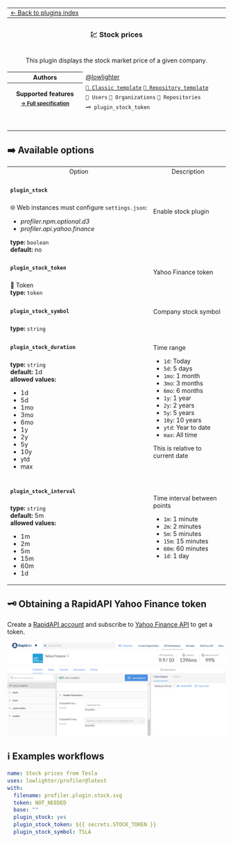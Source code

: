 <!--header-->
<table>
  <tr><td colspan="2"><a href="/README.md#-plugins">← Back to plugins index</a></td></tr>
  <tr><th colspan="2"><h3>💹 Stock prices</h3></th></tr>
  <tr><td colspan="2" align="center"><p>This plugin displays the stock market price of a given company.</p>
</td></tr>
<tr><th>Authors</th><td><a href="https://github.com/lowlighter">@lowlighter</a></td></tr>
  <tr>
    <th rowspan="3">Supported features<br><sub><a href="metadata.yml">→ Full specification</a></sub></th>
    <td><a href="/source/templates/classic/README.md"><code>📗 Classic template</code></a> <a href="/source/templates/repository/README.md"><code>📘 Repository template</code></a></td>
  </tr>
  <tr>
    <td><code>👤 Users</code> <code>👥 Organizations</code> <code>📓 Repositories</code></td>
  </tr>
  <tr>
    <td><code>🗝️ plugin_stock_token</code></td>
  </tr>
  <tr>
    <td colspan="2" align="center">
      <img src="https://github.com/lowlighter/profiler/blob/examples/profiler.plugin.stock.svg" alt=""></img>
      <img width="900" height="1" alt="">
    </td>
  </tr>
</table>
<!--/header-->

## ➡️ Available options

<!--options-->
<table>
  <tr>
    <td align="center" nowrap="nowrap">Option</i></td><td align="center" nowrap="nowrap">Description</td>
  </tr>
  <tr>
    <td nowrap="nowrap"><h4><code>plugin_stock</code></h4></td>
    <td rowspan="2"><p>Enable stock plugin</p>
<img width="900" height="1" alt=""></td>
  </tr>
  <tr>
    <td nowrap="nowrap">🌐 Web instances must configure <code>settings.json</code>:
<ul>
<li><i>profiler.npm.optional.d3</i></li>
<li><i>profiler.api.yahoo.finance</i></li>
</ul>
<b>type:</b> <code>boolean</code>
<br>
<b>default:</b> no<br></td>
  </tr>
  <tr>
    <td nowrap="nowrap"><h4><code>plugin_stock_token</code></h4></td>
    <td rowspan="2"><p>Yahoo Finance token</p>
<img width="900" height="1" alt=""></td>
  </tr>
  <tr>
    <td nowrap="nowrap">🔐 Token<br>
<b>type:</b> <code>token</code>
<br></td>
  </tr>
  <tr>
    <td nowrap="nowrap"><h4><code>plugin_stock_symbol</code></h4></td>
    <td rowspan="2"><p>Company stock symbol</p>
<img width="900" height="1" alt=""></td>
  </tr>
  <tr>
    <td nowrap="nowrap"><b>type:</b> <code>string</code>
<br></td>
  </tr>
  <tr>
    <td nowrap="nowrap"><h4><code>plugin_stock_duration</code></h4></td>
    <td rowspan="2"><p>Time range</p>
<ul>
<li><code>1d</code>: Today</li>
<li><code>5d</code>: 5 days</li>
<li><code>1mo</code>: 1 month</li>
<li><code>3mo</code>: 3 months</li>
<li><code>6mo</code>: 6 months</li>
<li><code>1y</code>: 1 year</li>
<li><code>2y</code>: 2 years</li>
<li><code>5y</code>: 5 years</li>
<li><code>10y</code>: 10 years</li>
<li><code>ytd</code>: Year to date</li>
<li><code>max</code>: All time</li>
</ul>
<p>This is relative to current date</p>
<img width="900" height="1" alt=""></td>
  </tr>
  <tr>
    <td nowrap="nowrap"><b>type:</b> <code>string</code>
<br>
<b>default:</b> 1d<br>
<b>allowed values:</b><ul><li>1d</li><li>5d</li><li>1mo</li><li>3mo</li><li>6mo</li><li>1y</li><li>2y</li><li>5y</li><li>10y</li><li>ytd</li><li>max</li></ul></td>
  </tr>
  <tr>
    <td nowrap="nowrap"><h4><code>plugin_stock_interval</code></h4></td>
    <td rowspan="2"><p>Time interval between points</p>
<ul>
<li><code>1m</code>: 1 minute</li>
<li><code>2m</code>: 2 minutes</li>
<li><code>5m</code>: 5 minutes</li>
<li><code>15m</code>: 15 minutes</li>
<li><code>60m</code>: 60 minutes</li>
<li><code>1d</code>: 1 day</li>
</ul>
<img width="900" height="1" alt=""></td>
  </tr>
  <tr>
    <td nowrap="nowrap"><b>type:</b> <code>string</code>
<br>
<b>default:</b> 5m<br>
<b>allowed values:</b><ul><li>1m</li><li>2m</li><li>5m</li><li>15m</li><li>60m</li><li>1d</li></ul></td>
  </tr>
</table>
<!--/options-->

## 🗝️ Obtaining a RapidAPI Yahoo Finance token

Create a [RapidAPI account](https://rapidapi.com) and subscribe to [Yahoo Finance API](https://rapidapi.com/apidojo/api/yahoo-finance1) to get a token.

![RapidAPI token](/.github/readme/imgs/plugin_stock_token.png)

## ℹ️ Examples workflows

<!--examples-->

```yaml
name: Stock prices from Tesla
uses: lowlighter/profiler@latest
with:
  filename: profiler.plugin.stock.svg
  token: NOT_NEEDED
  base: ""
  plugin_stock: yes
  plugin_stock_token: ${{ secrets.STOCK_TOKEN }}
  plugin_stock_symbol: TSLA
```

<!--/examples-->
